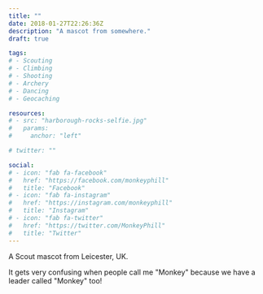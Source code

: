 ```yaml
---
title: ""
date: 2018-01-27T22:26:36Z
description: "A mascot from somewhere."
draft: true

tags:
# - Scouting
# - Climbing
# - Shooting
# - Archery
# - Dancing
# - Geocaching

resources:
# - src: "harborough-rocks-selfie.jpg"
#   params:
#     anchor: "left"

# twitter: ""

social:
# - icon: "fab fa-facebook"
#   href: "https://facebook.com/monkeyphill"
#   title: "Facebook"
# - icon: "fab fa-instagram"
#   href: "https://instagram.com/monkeyphill"
#   title: "Instagram"
# - icon: "fab fa-twitter"
#   href: "https://twitter.com/MonkeyPhill"
#   title: "Twitter"
---
```

A Scout mascot from Leicester, UK.

It gets very confusing when people call me "Monkey" because we have a leader called "Monkey" too!